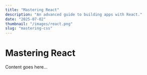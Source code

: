 ```yaml
---
title: "Mastering React"
description: "An advanced guide to building apps with React."
date: "2025-07-02"
thumbnail: "/images/react.png"
slug: "mastering-css"
---
```


# Mastering React
Content goes here...